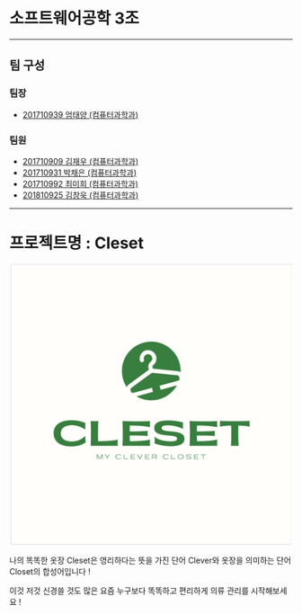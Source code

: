 # 소프트웨어공학 3조

---

## 팀 구성

### 팀장

- [201710939 엄태양 (컴퓨터과학과)](https://github.com/SunEom)

### 팀원

- [201710909 김재우 (컴퓨터과학과)](https://github.com/AshRainK)
- [201710931 박채은 (컴퓨터과학과)](https://github.com/CHAEEUNPAKR)
- [201710992 최미희 (컴퓨터과학과)](https://github.com/MiheeChoi)
- [201810925 김창욱 (컴퓨터과학과)](https://github.com/Kimchangwook)

---

# 프로젝트명 : Cleset

<p align="center">
<img src="./frontend/src/images/ClesetLogo.png" width="500px" height="500px" title="Github_Logo"/>
</p>

나의 똑똑한 옷장 Cleset은 영리하다는 뜻을 가진 단어 Clever와 옷장을 의미하는 단어 Closet의 합성어입니다 !

이것 저것 신경쓸 것도 많은 요즘 누구보다 똑똑하고 편리하게 의류 관리를 시작해보세요 !
